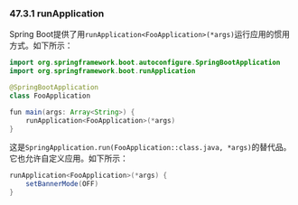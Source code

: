 ### 47.3.1 runApplication

Spring Boot提供了用`runApplication<FooApplication>(*args)`运行应用的惯用方式。如下所示：
```java
import org.springframework.boot.autoconfigure.SpringBootApplication
import org.springframework.boot.runApplication

@SpringBootApplication
class FooApplication

fun main(args: Array<String>) {
	runApplication<FooApplication>(*args)
}
```
这是`SpringApplication.run(FooApplication::class.java, *args)`的替代品。它也允许自定义应用。如下所示：
```java
runApplication<FooApplication>(*args) {
	setBannerMode(OFF)
}
```

